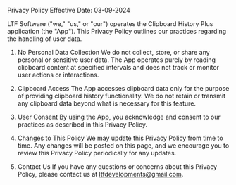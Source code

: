 Privacy Policy
Effective Date: 03-09-2024

LTF Software ("we," "us," or "our") operates the Clipboard History Plus application (the "App"). This Privacy Policy outlines our practices regarding the handling of user data.

1. No Personal Data Collection
We do not collect, store, or share any personal or sensitive user data. The App operates purely by reading clipboard content at specified intervals and does not track or monitor user actions or interactions.

2. Clipboard Access
The App accesses clipboard data only for the purpose of providing clipboard history functionality. We do not retain or transmit any clipboard data beyond what is necessary for this feature.

3. User Consent
By using the App, you acknowledge and consent to our practices as described in this Privacy Policy.

4. Changes to This Policy
We may update this Privacy Policy from time to time. Any changes will be posted on this page, and we encourage you to review this Privacy Policy periodically for any updates.

5. Contact Us
If you have any questions or concerns about this Privacy Policy, please contact us at ltfdevelopments@gmail.com.
